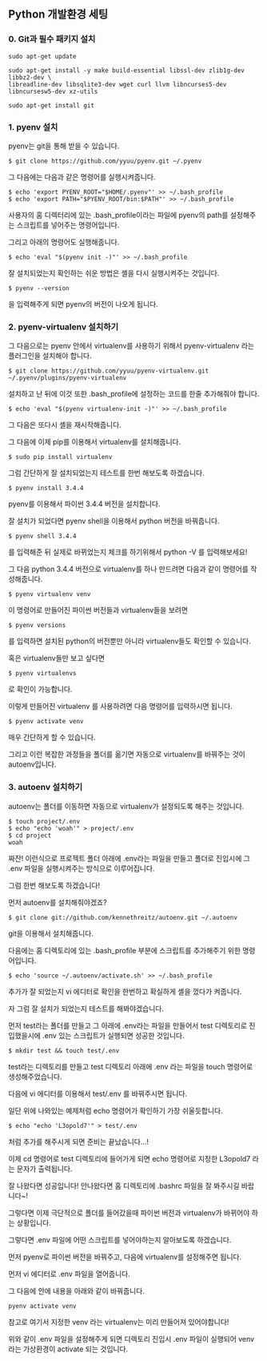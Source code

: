 ## Python 개발환경 세팅

### 0. Git과 필수 패키지 설치
```
sudo apt-get update
```
```
sudo apt-get install -y make build-essential libssl-dev zlib1g-dev libbz2-dev \
libreadline-dev libsqlite3-dev wget curl llvm libncurses5-dev libncursesw5-dev xz-utils
```
```
sudo apt-get install git
```

### 1. pyenv 설치

pyenv는 git을 통해 받을 수 있습니다.
```shell
$ git clone https://github.com/yyuu/pyenv.git ~/.pyenv
```
그 다음에는 다음과 같은 명령어를 실행시켜줍니다.
```shell
$ echo 'export PYENV_ROOT="$HOME/.pyenv"' >> ~/.bash_profile
$ echo 'export PATH="$PYENV_ROOT/bin:$PATH"' >> ~/.bash_profile
```
사용자의 홈 디렉터리에 있는 .bash_profile이라는 파일에 pyenv의 path를 설정해주는 스크립트를 넣어주는 명령어입니다.

그리고 아래의 명령어도 실행해줍니다.
```shell
$ echo 'eval "$(pyenv init -)"' >> ~/.bash_profile
```
잘 설치되었는지 확인하는 쉬운 방법은 셸을 다시 실행시켜주는 것입니다.
```shell
$ pyenv --version
```
을 입력해주게 되면 pyenv의 버전이 나오게 됩니다.


### 2. pyenv-virtualenv 설치하기

그 다음으로는 pyenv 안에서 virtualenv를 사용하기 위해서 pyenv-virtualenv 라는 플러그인을 설치해야 합니다.
```shell
$ git clone https://github.com/yyuu/pyenv-virtualenv.git ~/.pyenv/plugins/pyenv-virtualenv
```
설치하고 난 뒤에 이것 또한 .bash_profile에 설정하는 코드를 한줄 추가해줘야 합니다.
```shell
$ echo 'eval "$(pyenv virtualenv-init -)"' >> ~/.bash_profile
```
그 다음은 또다시 셸을 재시작해줍니다.

그 다음에 이제 pip를 이용해서 virtualenv를 설치해줍니다.
```shell
$ sudo pip install virtualenv
```
그럼 간단하게 잘 설치되었는지 테스트를 한번 해보도록 하겠습니다.
```shell
$ pyenv install 3.4.4
```
pyenv를 이용해서 파이썬 3.4.4 버전을 설치합니다.

잘 설치가 되었다면 pyenv shell을 이용해서 python 버전을 바꿔줍니다.
```shell
$ pyenv shell 3.4.4
```
를 입력해준 뒤 실제로 바뀌었는지 체크를 하기위해서 python -V 를 입력해보세요!

그 다음 python 3.4.4 버전으로 virtualenv를 하나 만드려면 다음과 같이 명령어를 작성해줍니다.
```shell
$ pyenv virtualenv venv
```
이 명령어로 만들어진 파이썬 버전들과 virtualenv들을 보려면
```shell
$ pyenv versions
```
를 입력하면 설치된 python의 버전뿐만 아니라 virtualenv들도 확인할 수 있습니다.

혹은 virtualenv들만 보고 싶다면
```shell
$ pyenv virtualenvs
```
로 확인이 가능합니다.

이렇게 만들어진 virtualenv 를 사용하려면 다음 명령어를 입력하시면 됩니다.
```shell
$ pyenv activate venv
```
매우 간단하게 할 수 있습니다.

그리고 이런 복잡한 과정들을 폴더를 옮기면 자동으로 virtualenv를 바꿔주는 것이 autoenv입니다.


### 3. autoenv 설치하기

autoenv는 폴더를 이동하면 자동으로 virtualenv가 설정되도록 해주는 것입니다.
```shell
$ touch project/.env
$ echo "echo 'woah'" > project/.env
$ cd project
woah
```
짜잔! 이런식으로 프로젝트 폴더 아래에 .env라는 파일을 만들고 폴더로 진입시에 그 .env 파일을 실행시켜주는 방식으로 이루어집니다.

그럼 한번 해보도록 하겠습니다!

먼저 autoenv를 설치해줘야겠죠?
```shell
$ git clone git://github.com/kennethreitz/autoenv.git ~/.autoenv
```
git을 이용해서 설치해줍니다.

다음에는 홈 디렉토리에 있는 .bash_profile 부분에 스크립트를 추가해주기 위한 명령어입니다.
```shell
$ echo 'source ~/.autoenv/activate.sh' >> ~/.bash_profile
```
추가가 잘 되었는지 vi 에디터로 확인을 한번하고 확실하게 셸을 껐다가 켜줍니다.

자 그럼 잘 설치가 되었는지 테스트를 해봐야겠습니다.

먼저 test라는 폴더를 만들고 그 아래에 .env라는 파일을 만들어서 test 디렉토리로 진입했을시에 .env 있는 스크립트가 실행되면 성공한 것입니다.
```shell
$ mkdir test && touch test/.env
```
test라는 디렉토리를 만들고 test 디렉토리 아래에 .env 라는 파일을 touch 명령어로 생성해주었습니다.

다음에 vi 에디터를 이용해서 test/.env 를 바꿔주시면 됩니다.

일단 위에 나와있는 예제처럼 echo 명령어가 확인하기 가장 쉬울듯합니다.
```shell
$ echo "echo 'L3opold7'" > test/.env
```
처럼 추가를 해주시게 되면 준비는 끝났습니다...!

이제 cd 명령어로 test 디렉토리에 들어가게 되면 echo 명령어로 지정한 L3opold7 라는 문자가 출력됩니다.

잘 나왔다면 성공입니다! 안나왔다면 홈 디렉토리에 .bashrc 파일을 잘 봐주시길 바랍니다~!

그렇다면 이제 극단적으로 폴더를 들어갔을때 파이썬 버전과 virtualenv가 바뀌어야 하는 상황입니다.

그렇다면 .env 파일에 어떤 스크립트를 넣어야하는지 알아보도록 하겠습니다.

먼저 pyenv로 파이썬 버전을 바꿔주고, 다음에 virtualenv를 설정해주면 됩니다.

먼저 vi 에디터로 .env 파일을 열어줍니다.

그 다음에 안에 내용을 아래와 같이 바꿔줍니다.
```shell
pyenv activate venv
```
참고로 여기서 지정한 venv 라는 virtualenv는 미리 만들어져 있어야합니다!

위와 같이 .env 파일을 설정해주게 되면 디렉토리 진입시 .env 파일이 실행되어 venv 라는 가상환경이 activate 되는 것입니다.
